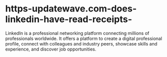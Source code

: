 # https-updatewave.com-does-linkedin-have-read-receipts-
LinkedIn is a professional networking platform connecting millions of professionals worldwide. It offers a platform to create a digital professional profile, connect with colleagues and industry peers, showcase skills and experience, and discover job opportunities.
